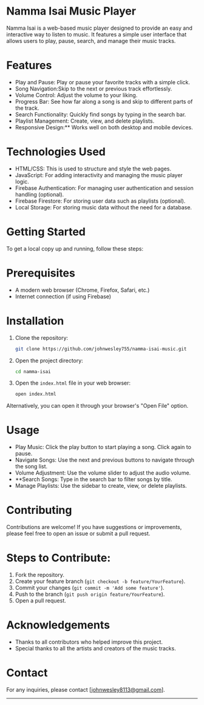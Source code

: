 # Namma Isai Music Player

Namma Isai is a web-based music player designed to provide an easy and interactive way to listen to music. It features a simple user interface that allows users to play, pause, search, and manage their music tracks.

# Features

- Play and Pause: Play or pause your favorite tracks with a simple click.
- Song Navigation:Skip to the next or previous track effortlessly.
- Volume Control: Adjust the volume to your liking.
- Progress Bar: See how far along a song is and skip to different parts of the track.
- Search Functionality: Quickly find songs by typing in the search bar.
- Playlist Management: Create, view, and delete playlists.
- Responsive Design:** Works well on both desktop and mobile devices.

# Technologies Used

- HTML/CSS: This is used to structure and style the web pages.
- JavaScript: For adding interactivity and managing the music player logic.
- Firebase Authentication: For managing user authentication and session handling (optional).
- Firebase Firestore: For storing user data such as playlists (optional).
- Local Storage: For storing music data without the need for a database.

# Getting Started

To get a local copy up and running, follow these steps:

# Prerequisites

- A modern web browser (Chrome, Firefox, Safari, etc.)
- Internet connection (if using Firebase)

# Installation

1. Clone the repository:

   ```bash
   git clone https://github.com/johnwesley755/namma-isai-music.git
   ```

2. Open the project directory:

   ```bash
   cd namma-isai
   ```

3. Open the `index.html` file in your web browser:

   ```bash
   open index.html
   ```

Alternatively, you can open it through your browser's "Open File" option.

# Usage

- Play Music: Click the play button to start playing a song. Click again to pause.
- Navigate Songs: Use the next and previous buttons to navigate through the song list.
- Volume Adjustment: Use the volume slider to adjust the audio volume.
- **Search Songs: Type in the search bar to filter songs by title.
- Manage Playlists: Use the sidebar to create, view, or delete playlists.

# Contributing

Contributions are welcome! If you have suggestions or improvements, please feel free to open an issue or submit a pull request.

# Steps to Contribute:

1. Fork the repository.
2. Create your feature branch (`git checkout -b feature/YourFeature`).
3. Commit your changes (`git commit -m 'Add some feature'`).
4. Push to the branch (`git push origin feature/YourFeature`).
5. Open a pull request.

# Acknowledgements

- Thanks to all contributors who helped improve this project.
- Special thanks to all the artists and creators of the music tracks.

# Contact

For any inquiries, please contact [johnwesley8113@gmail.com].

---
